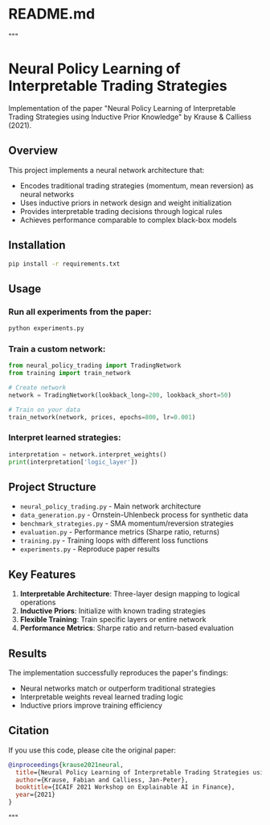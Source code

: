 # README.md
"""
# Neural Policy Learning of Interpretable Trading Strategies

Implementation of the paper "Neural Policy Learning of Interpretable Trading Strategies using Inductive Prior Knowledge" by Krause & Calliess (2021).

## Overview

This project implements a neural network architecture that:
- Encodes traditional trading strategies (momentum, mean reversion) as neural networks
- Uses inductive priors in network design and weight initialization
- Provides interpretable trading decisions through logical rules
- Achieves performance comparable to complex black-box models

## Installation

```bash
pip install -r requirements.txt
```

## Usage

### Run all experiments from the paper:
```bash
python experiments.py
```

### Train a custom network:
```python
from neural_policy_trading import TradingNetwork
from training import train_network

# Create network
network = TradingNetwork(lookback_long=200, lookback_short=50)

# Train on your data
train_network(network, prices, epochs=800, lr=0.001)
```

### Interpret learned strategies:
```python
interpretation = network.interpret_weights()
print(interpretation['logic_layer'])
```

## Project Structure

- `neural_policy_trading.py` - Main network architecture
- `data_generation.py` - Ornstein-Uhlenbeck process for synthetic data
- `benchmark_strategies.py` - SMA momentum/reversion strategies
- `evaluation.py` - Performance metrics (Sharpe ratio, returns)
- `training.py` - Training loops with different loss functions
- `experiments.py` - Reproduce paper results

## Key Features

1. **Interpretable Architecture**: Three-layer design mapping to logical operations
2. **Inductive Priors**: Initialize with known trading strategies
3. **Flexible Training**: Train specific layers or entire network
4. **Performance Metrics**: Sharpe ratio and return-based evaluation

## Results

The implementation successfully reproduces the paper's findings:
- Neural networks match or outperform traditional strategies
- Interpretable weights reveal learned trading logic
- Inductive priors improve training efficiency

## Citation

If you use this code, please cite the original paper:

```bibtex
@inproceedings{krause2021neural,
  title={Neural Policy Learning of Interpretable Trading Strategies using Inductive Prior Knowledge},
  author={Krause, Fabian and Calliess, Jan-Peter},
  booktitle={ICAIF 2021 Workshop on Explainable AI in Finance},
  year={2021}
}
```
"""